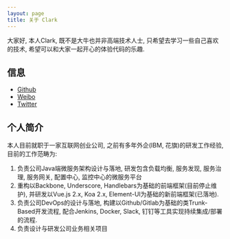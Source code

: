 ```yaml
---
layout: page
title: 关于 Clark
---
```


大家好, 本人Clark, 既不是大牛也并非高端技术人士, 只希望去学习一些自己喜欢的技术, 希望可以和大家一起开心的体验代码的乐趣.

## 信息

* [Github](https://github.com/clarkdo)
* [Weibo](//weibo.com/u/2127101144)
* [Twitter](https://twitter.com/clark_do)

## 个人简介
本人目前就职于一家互联网创业公司, 之前有多年外企(IBM, 花旗)的研发工作经验, 目前的工作范畴为:
1. 负责公司Java端微服务架构设计与落地, 研发包含负载均衡, 服务发现, 服务治理, 服务网关, 配置中心, 监控中心的微服务平台
2. 重构以Backbone, Underscore, Handlebars为基础的前端框架(目前停止维护), 并研发以Vue.js 2.x, Koa 2.x, Element-UI为基础的新前端框架(已落地).
3. 负责公司DevOps的设计与落地, 构建以Github/Gitlab为基础的类Trunk-Based开发流程, 配合Jenkins, Docker, Slack, 钉钉等工具实现持续集成/部署的流程.
4. 负责设计与研发公司业务相关项目
